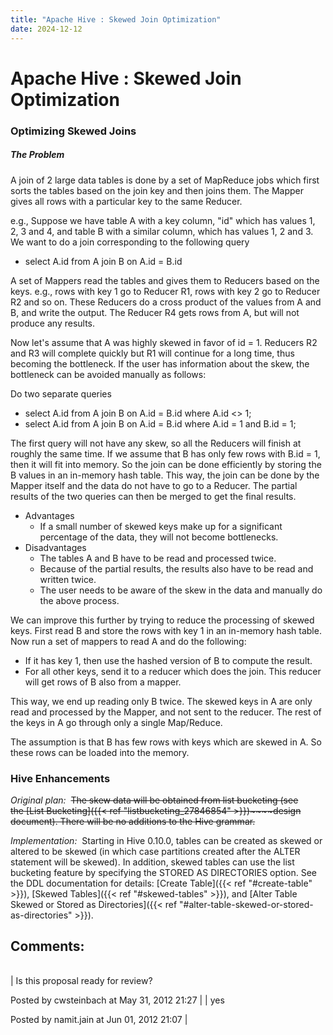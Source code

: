 ```yaml
---
title: "Apache Hive : Skewed Join Optimization"
date: 2024-12-12
---
```










# Apache Hive : Skewed Join Optimization






### Optimizing Skewed Joins

##### The Problem

A join of 2 large data tables is done by a set of MapReduce jobs which first sorts the tables based on the join key and then joins them. The Mapper gives all rows with a particular key to the same Reducer.

e.g., Suppose we have table A with a key column, "id" which has values 1, 2, 3 and 4, and table B with a similar column, which has values 1, 2 and 3.  
 We want to do a join corresponding to the following query

* select A.id from A join B on A.id = B.id

A set of Mappers read the tables and gives them to Reducers based on the keys. e.g., rows with key 1 go to Reducer R1, rows with key 2 go to Reducer R2 and so on. These Reducers do a cross product of the values from A and B, and write the output. The Reducer R4 gets rows from A, but will not produce any results.

Now let's assume that A was highly skewed in favor of id = 1. Reducers R2 and R3 will complete quickly but R1 will continue for a long time, thus becoming the bottleneck. If the user has information about the skew, the bottleneck can be avoided manually as follows:

Do two separate queries

* select A.id from A join B on A.id = B.id where A.id <> 1;
* select A.id from A join B on A.id = B.id where A.id = 1 and B.id = 1;

The first query will not have any skew, so all the Reducers will finish at roughly the same time. If we assume that B has only few rows with B.id = 1, then it will fit into memory. So the join can be done efficiently by storing the B values in an in-memory hash table. This way, the join can be done by the Mapper itself and the data do not have to go to a Reducer. The partial results of the two queries can then be merged to get the final results.

* Advantages
	+ If a small number of skewed keys make up for a significant percentage of the data, they will not become bottlenecks.
* Disadvantages
	+ The tables A and B have to be read and processed twice.
	+ Because of the partial results, the results also have to be read and written twice.
	+ The user needs to be aware of the skew in the data and manually do the above process.

We can improve this further by trying to reduce the processing of skewed keys. First read B and store the rows with key 1 in an in-memory hash table. Now run a set of mappers to read A and do the following:

* If it has key 1, then use the hashed version of B to compute the result.
* For all other keys, send it to a reducer which does the join. This reducer will get rows of B also from a mapper.

This way, we end up reading only B twice. The skewed keys in A are only read and processed by the Mapper, and not sent to the reducer. The rest of the keys in A go through only a single Map/Reduce.

The assumption is that B has few rows with keys which are skewed in A. So these rows can be loaded into the memory.

### Hive Enhancements

*Original plan:*  ~~The skew data will be obtained from list bucketing (see the [List Bucketing]({{< ref "listbucketing_27846854" >}})~~~~design document). There will be no additions to the Hive grammar.~~

*Implementation:*  Starting in Hive 0.10.0, tables can be created as skewed or altered to be skewed (in which case partitions created after the ALTER statement will be skewed). In addition, skewed tables can use the list bucketing feature by specifying the STORED AS DIRECTORIES option. See the DDL documentation for details: [Create Table]({{< ref "#create-table" >}}), [Skewed Tables]({{< ref "#skewed-tables" >}}), and [Alter Table Skewed or Stored as Directories]({{< ref "#alter-table-skewed-or-stored-as-directories" >}}).





## Comments:





|  |
| --- |
| 
Is this proposal ready for review?


 Posted by cwsteinbach at May 31, 2012 21:27
  |
| 
yes


 Posted by namit.jain at Jun 01, 2012 21:07
  |



 

 

